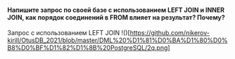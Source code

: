 #### Напишите запрос по своей базе с использованием LEFT JOIN и INNER JOIN, как порядок соединений в FROM влияет на результат? Почему?
Запрос с использованием LEFT JOIN
!()[https://github.com/nikerov-kirill/OtusDB_2021/blob/master/DML%20%D1%81%D0%BA%D1%80%D0%B8%D0%BF%D1%82%D1%8B%20PostgreSQL/2q.png]


